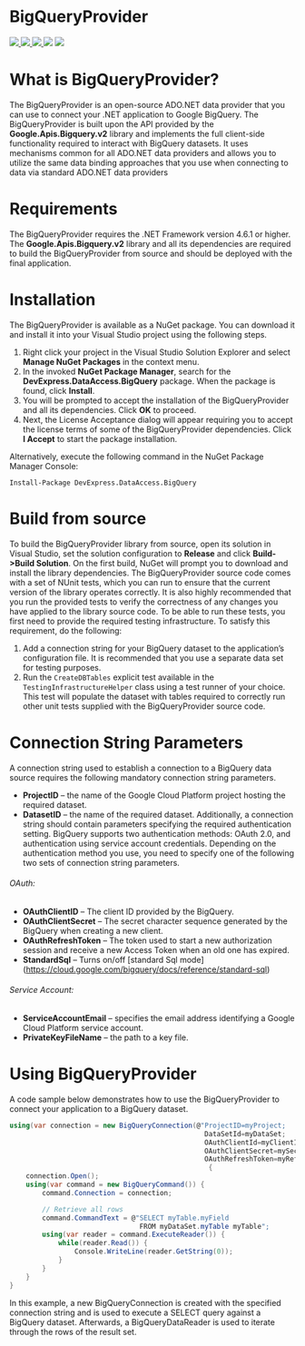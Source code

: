 BigQueryProvider
===

<a href="http://dataaccess.cloudapp.net:9999/viewType.html?buildTypeId=BigQueryProvider_DebugTest&guest=1">
<img src="http://img.shields.io/teamcity/http/dataaccess.cloudapp.net:9999/s/BigQueryProvider_DebugTest.svg?style=flat&label=DebugTest"/>
</a>
<a href="http://dataaccess.cloudapp.net:9999/viewType.html?buildTypeId=BigQueryProvider_Releas&guest=1">
<img src="http://img.shields.io/teamcity/http/dataaccess.cloudapp.net:9999/s/BigQueryProvider_Release.svg?style=flat&label=Release"/>
</a>
<a href="https://www.nuget.org/packages/DevExpress.DataAccess.BigQuery">
<img src="https://img.shields.io/nuget/v/DevExpress.DataAccess.BigQuery.svg?style=flat"/>
</a>
<a href="http://www.issuestats.com/github/DevExpress/BigQueryProvider"><img src="http://www.issuestats.com/github/DevExpress/BigQueryProvider/badge/pr" /></a>
<a href="http://www.issuestats.com/github/DevExpress/BigQueryProvider"><img src="http://www.issuestats.com/github/DevExpress/BigQueryProvider/badge/issue" /></a>

# What is BigQueryProvider?
  The BigQueryProvider is an open-source ADO.NET data provider that you can use to connect your .NET application to Google BigQuery.
  The BigQueryProvider is built upon the API provided by the **Google.Apis.Bigquery.v2** library and implements the full client-side functionality required to interact with BigQuery datasets.  It uses mechanisms common for all ADO.NET data providers and allows you to utilize the same data binding approaches that you use when connecting to data via standard ADO.NET data providers

# Requirements
  The BigQueryProvider requires the .NET Framework version 4.6.1 or higher. The **Google.Apis.Bigquery.v2** library and all its dependencies are required to build the BigQueryProvider from source and should be deployed with the final application.

# Installation
  The BigQueryProvider is available as a NuGet package. You can download it and install it into your Visual Studio project using the following steps.
  
1. Right click your project in the Visual Studio Solution Explorer and select **Manage NuGet Packages** in the context menu. 
2. In the invoked **NuGet Package Manager**, search for the **DevExpress.DataAccess.BigQuery** package. When the package is found, click **Install**. 
3. You will be prompted to accept the installation of the BigQueryProvider and all its dependencies. Click **OK** to proceed.
4. Next, the License Acceptance dialog will appear requiring you to accept the license terms of some of the BigQueryProvider dependencies. Click **I Accept** to start the package installation.

Alternatively, execute the following command in the NuGet Package Manager Console:
```
Install-Package DevExpress.DataAccess.BigQuery
```
# Build from source
  To build the BigQueryProvider library from source, open its solution in Visual Studio, set the solution configuration to **Release** and click **Build->Build Solution**. On the first build, NuGet will prompt you to download and install the library dependencies. 
  The BigQueryProvider source code comes with a set of NUnit tests, which you can run to ensure that the current version of the library operates correctly.  It is also highly recommended that you run the provided tests to verify the correctness of any changes you have applied to the library source code. 
To be able to run these tests, you first need to provide the required testing infrastructure. To satisfy this requirement, do the following:

1. Add a connection string for your BigQuery dataset to the application’s configuration file. It is recommended that you use a separate data set for testing purposes.
2. Run the ```CreateDBTables``` explicit test available in the ```TestingInfrastructureHelper``` class using a test runner of your choice.   This test will populate the dataset with tables required to correctly run other unit tests supplied with the BigQueryProvider source code.

# Connection String Parameters
  A connection string used to establish a connection to a BigQuery data source requires the following mandatory connection string parameters.
- **ProjectID** – the name of the Google Cloud Platform project hosting the required dataset.
- **DatasetID** – the name of the required dataset.
Additionally, a connection string should contain parameters specifying the required authentication setting. BigQuery supports two authentication methods: OAuth 2.0, and authentication using service account credentials. Depending on the authentication method you use, you need to specify one of the following two sets of connection string parameters.

###### OAuth:
- **OAuthClientID** – The client ID provided by the BigQuery.
- **OAuthClientSecret** – The secret character sequence generated by the BigQuery when creating a new client.
- **OAuthRefreshToken** – The token used to start a new authorization session and receive a new Access Token when an old one has expired.
- **StandardSql** – Turns on/off [standard Sql mode] (https://cloud.google.com/bigquery/docs/reference/standard-sql)

###### Service Account:
- **ServiceAccountEmail** – specifies the email address identifying a Google Cloud Platform service account.
- **PrivateKeyFileName** – the path to a key file.

# Using BigQueryProvider
A code sample below demonstrates how to use the BigQueryProvider to connect your application to a BigQuery dataset.
```C#
using(var connection = new BigQueryConnection(@"ProjectID=myProject;
                                                DataSetId=myDataSet;
                                                OAuthClientId=myClientId;
                                                OAuthClientSecret=mySecret;
                                                OAuthRefreshToken=myRefreshToken"))
                                                 {
    connection.Open();
    using(var command = new BigQueryCommand()) {
        command.Connection = connection;

        // Retrieve all rows
        command.CommandText = @"SELECT myTable.myField 
                                FROM myDataSet.myTable myTable";
        using(var reader = command.ExecuteReader()) {
            while(reader.Read()) {
                Console.WriteLine(reader.GetString(0));
            }
        }
    }
}
```
In this example, a new BigQueryConnection is created with the specified connection string and is used to execute a SELECT query against a BigQuery dataset. Afterwards, a BigQueryDataReader is used to iterate through the rows of the result set.

